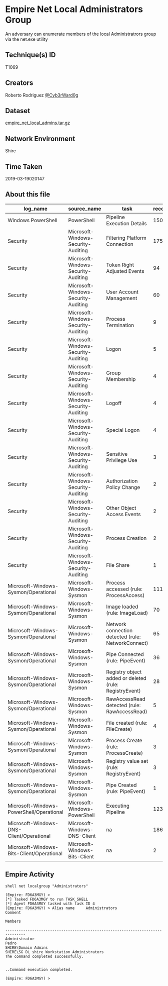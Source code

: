 
# Empire Net Local Administrators Group

An adversary can enumerate members of the local Administratrors group via the net.exe utility

## Technique(s) ID

T1069

## Creators

Roberto Rodriguez [@Cyb3rWard0g](https://twitter.com/Cyb3rWard0g)

## Dataset

[empire_net_local_admins.tar.gz](./empire_net_local_admins.tar.gz)

## Network Environment

Shire

## Time Taken

2019-03-19020147

## About this file

| log_name                                  | source_name                         | task                                                   |   record_number |
|-------------------------------------------|-------------------------------------|--------------------------------------------------------|-----------------|
| Windows PowerShell                        | PowerShell                          | Pipeline Execution Details                             |             150 |
| Security                                  | Microsoft-Windows-Security-Auditing | Filtering Platform Connection                          |             175 |
| Security                                  | Microsoft-Windows-Security-Auditing | Token Right Adjusted Events                            |              94 |
| Security                                  | Microsoft-Windows-Security-Auditing | User Account Management                                |              60 |
| Security                                  | Microsoft-Windows-Security-Auditing | Process Termination                                    |               9 |
| Security                                  | Microsoft-Windows-Security-Auditing | Logon                                                  |               5 |
| Security                                  | Microsoft-Windows-Security-Auditing | Group Membership                                       |               4 |
| Security                                  | Microsoft-Windows-Security-Auditing | Logoff                                                 |               4 |
| Security                                  | Microsoft-Windows-Security-Auditing | Special Logon                                          |               4 |
| Security                                  | Microsoft-Windows-Security-Auditing | Sensitive Privilege Use                                |               3 |
| Security                                  | Microsoft-Windows-Security-Auditing | Authorization Policy Change                            |               2 |
| Security                                  | Microsoft-Windows-Security-Auditing | Other Object Access Events                             |               2 |
| Security                                  | Microsoft-Windows-Security-Auditing | Process Creation                                       |               2 |
| Security                                  | Microsoft-Windows-Security-Auditing | File Share                                             |               1 |
| Microsoft-Windows-Sysmon/Operational      | Microsoft-Windows-Sysmon            | Process accessed (rule: ProcessAccess)                 |             111 |
| Microsoft-Windows-Sysmon/Operational      | Microsoft-Windows-Sysmon            | Image loaded (rule: ImageLoad)                         |              70 |
| Microsoft-Windows-Sysmon/Operational      | Microsoft-Windows-Sysmon            | Network connection detected (rule: NetworkConnect)     |              65 |
| Microsoft-Windows-Sysmon/Operational      | Microsoft-Windows-Sysmon            | Pipe Connected (rule: PipeEvent)                       |              36 |
| Microsoft-Windows-Sysmon/Operational      | Microsoft-Windows-Sysmon            | Registry object added or deleted (rule: RegistryEvent) |              28 |
| Microsoft-Windows-Sysmon/Operational      | Microsoft-Windows-Sysmon            | RawAccessRead detected (rule: RawAccessRead)           |               5 |
| Microsoft-Windows-Sysmon/Operational      | Microsoft-Windows-Sysmon            | File created (rule: FileCreate)                        |               4 |
| Microsoft-Windows-Sysmon/Operational      | Microsoft-Windows-Sysmon            | Process Create (rule: ProcessCreate)                   |               3 |
| Microsoft-Windows-Sysmon/Operational      | Microsoft-Windows-Sysmon            | Registry value set (rule: RegistryEvent)               |               3 |
| Microsoft-Windows-Sysmon/Operational      | Microsoft-Windows-Sysmon            | Pipe Created (rule: PipeEvent)                         |               1 |
| Microsoft-Windows-PowerShell/Operational  | Microsoft-Windows-PowerShell        | Executing Pipeline                                     |             123 |
| Microsoft-Windows-DNS-Client/Operational  | Microsoft-Windows-DNS-Client        | na                                                     |             186 |
| Microsoft-Windows-Bits-Client/Operational | Microsoft-Windows-Bits-Client       | na                                                     |               2 |

## Empire Activity

```
shell net localgroup "Administrators"
```

```
(Empire: FD6A3MGY) >   
[*] Tasked FD6A3MGY to run TASK_SHELL
[*] Agent FD6A3MGY tasked with task ID 4
(Empire: FD6A3MGY) > Alias name     Administrators
Comment        

Members

-------------------------------------------------------------------------------
Administrator
Pedro
SHIRE\Domain Admins
SHIRE\SG DL shire Workstation Administrators
The command completed successfully.


..Command execution completed.

(Empire: FD6A3MGY) >
```